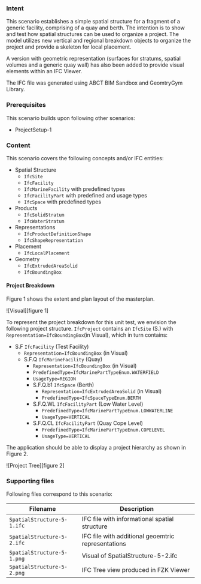
### Intent

This scenario establishes a simple spatial structure for a fragment of a generic facility, comprising of a quay and berth. The intention is to show and test how spatial structures can be used to organize a project. The model utilizes new vertical and regional breakdown objects to organize the project and provide a skeleton for local placement.

A version with geometric representation (surfaces for stratums, spatial volumes and a generic quay wall) has also been added to provide visual elements within an IFC Viewer.

The IFC file was generated using ABCT BIM Sandbox and GeomtryGym Library.

### Prerequisites

This scenario builds upon following other scenarios:

- ProjectSetup-1

### Content

This scenario covers the following concepts and/or IFC entities:

- Spatial Structure
	- `IfcSite`
	- `IfcFacility`
	- `IfcMarineFacility` with predefined types
	- `IfcFacilityPart` with predefined and usage types
	- `IfcSpace` with predefined types
- Products
	- `IfcSolidStratum`
	- `IfcWaterStratum`
- Representations
	- `IfcProductDefinitionShape`
	- `IfcShapeRepresentation`
- Placement
	- `IfcLocalPlacement`
- Geometry
	- `IfcExtrudedAreaSolid`
	- `IfcBoundingBox`

#### Project Breakdown
Figure 1 shows the extent and plan layout of the masterplan.

![Visual][figure 1]

To represent the project breakdown for this unit test, we envision the following project structure.
`IfcProject` contains an `IfcSite` (S.) with `Representation=IfcBoundingBox`(in Visual), which in turn contains:

- S.F `IfcFacility` (Test Facility)
	- `Representation=IfcBoundingBox` (in Visual)
	- S.F.Q `IfcMarineFacility` (Quay)
		- `Representation=IfcBoundingBox` (in Visual)
        - `PredefinedType=IfcMarinePartTypeEnum.WATERFIELD`
        - `UsageType=REGION`
		- S.F.Q.b1 `IfcSpace` (Berth)
			- `Representation=IfcExtrudedAreaSolid` (in Visual)
			- `PredefinedType=IfcSpaceTypeEnum.BERTH`
		- S.F.Q.WL `IfcFacilityPart` (Low Water Level)
			- `PredefinedType=IfcMarinePartTypeEnum.LOWWATERLINE`
        	- `UsageType=VERTICAL`
		- S.F.Q.CL `IfcFacilityPart` (Quay Cope Level)
			- `PredefinedType=IfcMarinePartTypeEnum.COPELEVEL`
        	- `UsageType=VERTICAL`


The application should be able to display a project hierarchy as shown in Figure 2.

![Project Tree][figure 2]

### Supporting files

Following files correspond to this scenario:

| Filename                          | Description                               |
|-----------------------------------|-------------------------------------------|
| `SpatialStructure-5-1.ifc` | IFC file with informational spatial structure |
| `SpatialStructure-5-2.ifc` | IFC file with additional geoemtric representations |
| `SpatialStructure-5-1.png` | Visual of SpatialStructure-5-2.ifc |
| `SpatialStructure-5-2.png` | IFC Tree view produced in FZK Viewer |

[Visual]: ./SpatialStructure-5-1.png "Diagramatic overlay of master plan"
[Project Tree]: ./SpatialStructure-5-2.png "IFC Tree view produced in FZK Viewer"


